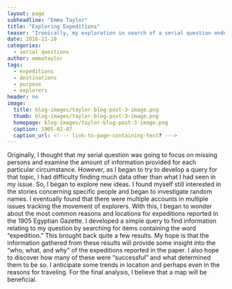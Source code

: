 ```yaml
---
layout: page
subheadline: "Emma Taylor"
title: "Exploring Expeditions"
teaser: "Ironically, my exploration in search of a serial question ended with just that...exploration."
date: 2016-11-28
categories:
  - serial questions
author: emmataylor
tags:
  - expeditions
  - destinations
  - purpose
  - explorers
header: no
image:
  title: blog-images/taylor-blog-post-3-image.png
  thumb: blog-images/taylor-blog-post-3-image.png
  homepage: blog-images/taylor-blog-post-3-image.png
  caption: 1905-02-07
  caption_url: <!--- link-to-page-containing-text? --->
---
```

Originally, I thought that my serial question was going to focus on missing persons and examine the amount of information provided for each particular circumstance. However, as I began to try to develop a query for that topic, I had difficulty finding much data other than what I had seen in my issue. So, I began to explore new ideas. I found myself still interested in the stories concerning specific people and began to investigate random names. I eventually found that there were multiple accounts in multiple issues tracking the movement of explorers. With this, I began to wonder about the most common reasons and locations for expeditions reported in the 1905 Egyptian Gazette. I developed a simple query to find information relating to my question by searching for items containing the word “expedition.” This brought back quite a few results. My hope is that the information gathered from these results will provide some insight into the “who, what, and why” of the expeditions reported in the paper. I also hope to discover how many of these were “successful” and what determined them to be so. I anticipate some trends in location and perhaps even in the reasons for traveling. For the final analysis, I believe that a map will be beneficial.
